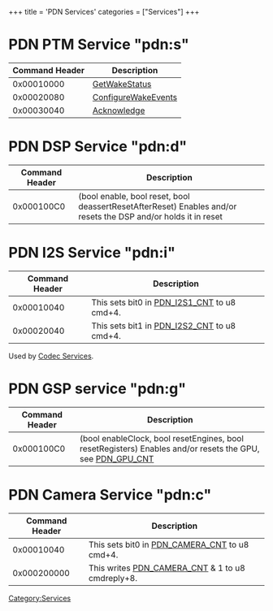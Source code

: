 +++
title = 'PDN Services'
categories = ["Services"]
+++

# PDN PTM Service "pdn:s"

| Command Header | Description                                                |
|----------------|------------------------------------------------------------|
| 0x00010000     | [GetWakeStatus](PDNS:GetWakeStatus "wikilink")             |
| 0x00020080     | [ConfigureWakeEvents](PDNS:ConfigureWakeEvents "wikilink") |
| 0x00030040     | [Acknowledge](PDNS:Acknowledge "wikilink")                 |

# PDN DSP Service "pdn:d"

| Command Header | Description |
|----|----|
| 0x000100C0 | (bool enable, bool reset, bool deassertResetAfterReset) Enables and/or resets the DSP and/or holds it in reset |

# PDN I2S Service "pdn:i"

| Command Header | Description |
|----|----|
| 0x00010040 | This sets bit0 in [PDN_I2S1_CNT](PDN_Registers#pdn_i2s1_cnt "wikilink") to u8 cmd+4. |
| 0x00020040 | This sets bit1 in [PDN_I2S2_CNT](PDN_Registers#pdn_i2s2_cnt "wikilink") to u8 cmd+4. |

Used by [Codec Services](Codec_Services "wikilink").

# PDN GSP service "pdn:g"

| Command Header | Description |
|----|----|
| 0x000100C0 | (bool enableClock, bool resetEngines, bool resetRegisters) Enables and/or resets the GPU, see [PDN_GPU_CNT](PDN_Registers#pdn_gpu_cnt "wikilink") |

# PDN Camera Service "pdn:c"

| Command Header | Description |
|----|----|
| 0x00010040 | This sets bit0 in [PDN_CAMERA_CNT](PDN_Registers#pdn_camera_cnt "wikilink") to u8 cmd+4. |
| 0x000200000 | This writes [PDN_CAMERA_CNT](PDN_Registers#pdn_camera_cnt "wikilink") & 1 to u8 cmdreply+8. |

[Category:Services](Category:Services "wikilink")
